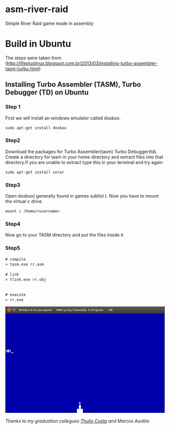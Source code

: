 # asm-river-raid
Simple River Raid game made in assembly

# Build in Ubuntu

The steps were taken from (http://lifepluslinux.blogspot.com.br/2013/03/installing-turbo-assembler-tasm-turbo.html)

## Installing Turbo Assembler (TASM), Turbo Debugger (TD) on Ubuntu

### Step 1

First we will install an windows emulator called dosbox.
```
sudo apt-get install dosbox
```

### Step2

Download the packages for Turbo Assembler(tasm) Turbo Debugger(td). Create a directory for tasm in your home directory and extract files into that directory.If you are unable to extract type this in your terminal and try again
```
sudo apt-get install unrar
```

### Step3
Open dosbox( generally found in games sublist ). Now you have to mount the virtual c drive.
```
mount c /home/<username>
```

### Step4

Now go to your TASM directory and put the files inside it


### Step5
```
# compile
> tasm.exe rr.asm

# link 
> tlink.exe rr.obj


# execute
> rr.exe
```

![A screenshot of ASM River Raid](https://raw.githubusercontent.com/thiagoh/asm-river-raid/master/asm-river-raid.png)

_Thanks to my graduation collegues [Thulio Costa](https://github.com/thulio) and Marcos Aurélio_
